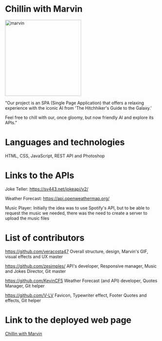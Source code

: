 # Chillin with Marvin
<img width="250" alt="marvin" src="https://github.com/zesimples/chillin-with-marvin/assets/127743960/54ada0c7-3cad-445c-9a76-c346b4c3cb84">

"Our project is an SPA (Single Page Application) that offers a relaxing experience with the iconic AI from 'The Hitchhiker's Guide to the Galaxy.' 

Feel free to chill with our, once gloomy, but now friendly AI and explore its APIs."

# Languages and technologies
HTML, CSS, JavaScript, REST API and Photoshop

# Links to the APIs
Joke Teller: https://sv443.net/jokeapi/v2/

Weather Forecast: https://api.openweathermap.org/

Music Player: Initially the idea was to use Spotify's API, but to be able to request the music we needed, there was the need to create a server to upload the music files  

# List of contributors

https://github.com/veracosta47
Overall structure, design, Marvin's GIF, visual effects and UX master

https://github.com/zesimples/
API's developer, Responsive manager, Music and Jokes Director, Git master

https://github.com/KevinCF5
Weather Forecast (and API) developer, Quotes Manager, Git helper

https://github.com/V-LV
Favicon, Typewriter effect, Footer Quotes and effects, Git helper


# Link to the deployed web page

[Chillin with Marvin](https://zesimples.github.io/home)




